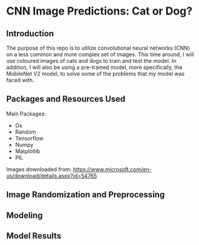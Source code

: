 # CNN Image Predictions: Cat or Dog? 

## Introduction 

The purpose of this repo is to utilize convolutional neural networks (CNN) on a less common and more complex set of images. This time around, I will use coloured images of cats and dogs to train and test the model. In addition, I will also be using a pre-trained model, more specifically, the MobileNet V2 model, to solve some of the problems that my model was faced with. 

## Packages and Resources Used 
Main Packages:
- Os
- Random
- Tensorflow
- Numpy
- Matplotlib
- PIL

Images downloaded from: https://www.microsoft.com/en-us/download/details.aspx?id=54765




## Image Randomization and Preprocessing


## Modeling 

## Model Results 
